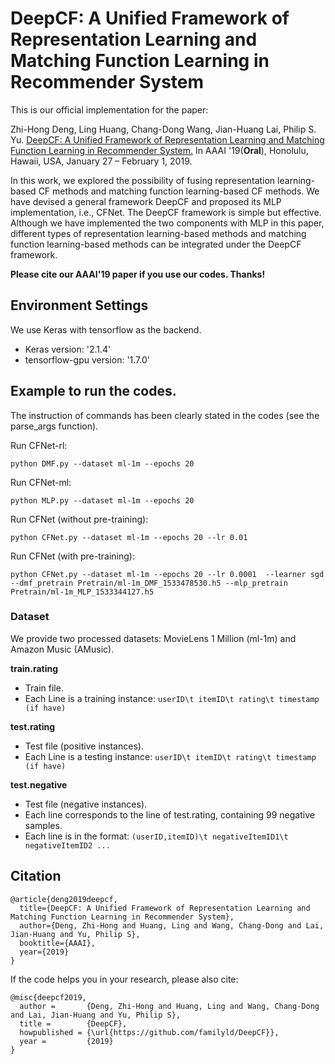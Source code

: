 # DeepCF: A Unified Framework of Representation Learning and Matching Function Learning in Recommender System

This is our official implementation for the paper:

Zhi-Hong Deng, Ling Huang, Chang-Dong Wang, Jian-Huang Lai, Philip S. Yu. [DeepCF: A Unified Framework of Representation Learning and Matching Function Learning in Recommender System.](https://arxiv.org/abs/1901.04704v1) In AAAI '19(**Oral**), Honolulu, Hawaii, USA, January 27 – February 1, 2019.

In this work, we explored the possibility of fusing representation learning-based CF methods and matching function learning-based CF methods. We have devised a general framework DeepCF and proposed its MLP implementation, i.e., CFNet. The DeepCF framework is simple but effective. Although we have implemented the two components with MLP in this paper, different types of representation learning-based methods and matching function learning-based methods can be integrated under the DeepCF framework. 

**Please cite our AAAI'19 paper if you use our codes. Thanks!** 

## Environment Settings
We use Keras with tensorflow as the backend. 
- Keras version: '2.1.4'
- tensorflow-gpu version:  '1.7.0'

## Example to run the codes.
The instruction of commands has been clearly stated in the codes (see the  parse_args function). 

Run CFNet-rl:
```
python DMF.py --dataset ml-1m --epochs 20
```

Run CFNet-ml:
```
python MLP.py --dataset ml-1m --epochs 20
```

Run CFNet (without pre-training): 
```
python CFNet.py --dataset ml-1m --epochs 20 --lr 0.01
```

Run CFNet (with pre-training):
```
python CFNet.py --dataset ml-1m --epochs 20 --lr 0.0001  --learner sgd  --dmf_pretrain Pretrain/ml-1m_DMF_1533478530.h5 --mlp_pretrain Pretrain/ml-1m_MLP_1533344127.h5
```

### Dataset
We provide two processed datasets: MovieLens 1 Million (ml-1m) and Amazon Music (AMusic). 

**train.rating**
- Train file.
- Each Line is a training instance: `userID\t itemID\t rating\t timestamp (if have)`

**test.rating**
- Test file (positive instances). 
- Each Line is a testing instance: `userID\t itemID\t rating\t timestamp (if have)`

**test.negative**
- Test file (negative instances).
- Each line corresponds to the line of test.rating, containing 99 negative samples.  
- Each line is in the format: `(userID,itemID)\t negativeItemID1\t negativeItemID2 ...`

## Citation
```
@article{deng2019deepcf,
  title={DeepCF: A Unified Framework of Representation Learning and Matching Function Learning in Recommender System},
  author={Deng, Zhi-Hong and Huang, Ling and Wang, Chang-Dong and Lai, Jian-Huang and Yu, Philip S},
  booktitle={AAAI},
  year={2019}
}
```
If the code helps you in your research, please also cite:
```
@misc{deepcf2019,
  author =       {Deng, Zhi-Hong and Huang, Ling and Wang, Chang-Dong and Lai, Jian-Huang and Yu, Philip S},
  title =        {DeepCF},
  howpublished = {\url{https://github.com/familyld/DeepCF}},
  year =         {2019}
}
```
